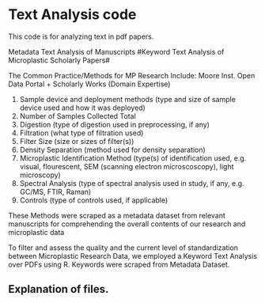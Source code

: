 # Text Analysis code
This code is for analyzing text in pdf papers.


Metadata Text Analysis of Manuscripts
#Keyword Text Analysis of Microplastic Scholarly Papers#



The Common Practice/Methods for MP Research Include: 
Moore Inst. Open Data Portal + Scholarly Works (Domain Expertise)

1. Sample device and deployment methods (type and size of sample device used and how it was deployed)
2. Number of Samples Collected Total
3. Digestion (type of digestion used in preprocessing, if any)
4. Filtration (what type of filtration used)
5. Filter Size (size or sizes of filter(s))
6. Density Separation (method used for density separation)
7. Microplastic Identification Method (type(s) of identification used, e.g. visual, flourescent, SEM (scanning electron microscoscopy), light microscopy)
8. Spectral Analysis (type of spectral analysis used in study, if any, e.g. GC/MS, FTIR, Raman)
9. Controls (type of controls used, if applicable)


These Methods were scraped as a metadata dataset from relevant manuscripts for comprehending the overall contents of our research and microplastic data

To filter and assess the quality and the current level of standardization between Microplastic Research Data, we employed a Keyword Text Analysis over PDFs using R. Keywords were scraped from Metadata Dataset.

## Explanation of files.
